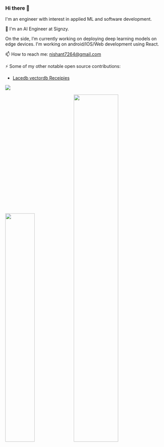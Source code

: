 ### Hi there 👋
I'm an engineer with interest in applied ML and software development.

🔭 I'm an AI Engineer at Signzy.
   
   On the side, I’m currently working on deploying deep learning models on edge devices. I'm working on android/IOS/Web development using React.

📫 How to reach me: nishant7264@gmail.com

⚡  Some of my other notable open source contributions:

* [Lacedb vectordb Receipies](https://github.com/lancedb/vectordb-recipes)

![](https://komarev.com/ghpvc/?username=Nishant-Kumar-2002&color=green)

<img width="43%"  src="https://github-readme-streak-stats.herokuapp.com/?user=Nishant-Kumar-2002&hide_border=true" /><img width="53%"  src="https://github-readme-stats.vercel.app/api?username=Nishant-Kumar-2002&count_private=true&show_icons=true&include_all_commits=false&hide_border=true&hide_title=true" />
